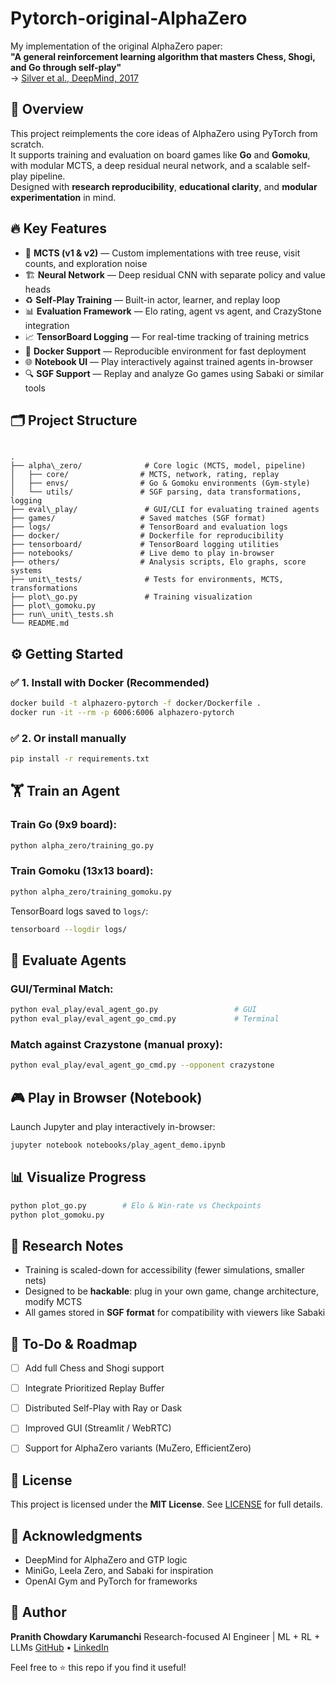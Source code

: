 # Pytorch-original-AlphaZero

My implementation of the original AlphaZero paper:  
**"A general reinforcement learning algorithm that masters Chess, Shogi, and Go through self-play"**  
→ [Silver et al., DeepMind, 2017](https://www.nature.com/articles/nature24270)


## 🚀 Overview

This project reimplements the core ideas of AlphaZero using PyTorch from scratch.  
It supports training and evaluation on board games like **Go** and **Gomoku**, with modular MCTS, a deep residual neural network, and a scalable self-play pipeline.  
Designed with **research reproducibility**, **educational clarity**, and **modular experimentation** in mind.


## 🔥 Key Features

- 🧠 **MCTS (v1 & v2)** — Custom implementations with tree reuse, visit counts, and exploration noise
- 🏗️ **Neural Network** — Deep residual CNN with separate policy and value heads
- ♻️ **Self-Play Training** — Built-in actor, learner, and replay loop
- 📊 **Evaluation Framework** — Elo rating, agent vs agent, and CrazyStone integration
- 📈 **TensorBoard Logging** — For real-time tracking of training metrics
- 🐳 **Docker Support** — Reproducible environment for fast deployment
- 🌐 **Notebook UI** — Play interactively against trained agents in-browser
- 🔍 **SGF Support** — Replay and analyze Go games using Sabaki or similar tools


## 🗂️ Project Structure

```

.
├── alpha\_zero/              # Core logic (MCTS, model, pipeline)
│   ├── core/                # MCTS, network, rating, replay
│   ├── envs/                # Go & Gomoku environments (Gym-style)
│   └── utils/               # SGF parsing, data transformations, logging
├── eval\_play/               # GUI/CLI for evaluating trained agents
├── games/                   # Saved matches (SGF format)
├── logs/                    # TensorBoard and evaluation logs
├── docker/                  # Dockerfile for reproducibility
├── tensorboard/             # TensorBoard logging utilities
├── notebooks/               # Live demo to play in-browser
├── others/                  # Analysis scripts, Elo graphs, score systems
├── unit\_tests/              # Tests for environments, MCTS, transformations
├── plot\_go.py               # Training visualization
├── plot\_gomoku.py
├── run\_unit\_tests.sh
└── README.md

````


## ⚙️ Getting Started

### ✅ 1. Install with Docker (Recommended)

```bash
docker build -t alphazero-pytorch -f docker/Dockerfile .
docker run -it --rm -p 6006:6006 alphazero-pytorch
````

### ✅ 2. Or install manually

```bash
pip install -r requirements.txt
```


## 🏋️ Train an Agent

### Train Go (9x9 board):

```bash
python alpha_zero/training_go.py
```

### Train Gomoku (13x13 board):

```bash
python alpha_zero/training_gomoku.py
```

TensorBoard logs saved to `logs/`:

```bash
tensorboard --logdir logs/
```

## 🧪 Evaluate Agents

### GUI/Terminal Match:

```bash
python eval_play/eval_agent_go.py                 # GUI
python eval_play/eval_agent_go_cmd.py             # Terminal
```

### Match against Crazystone (manual proxy):

```bash
python eval_play/eval_agent_go_cmd.py --opponent crazystone
```


## 🎮 Play in Browser (Notebook)

Launch Jupyter and play interactively in-browser:

```bash
jupyter notebook notebooks/play_agent_demo.ipynb
```


## 📊 Visualize Progress

```bash
python plot_go.py        # Elo & Win-rate vs Checkpoints
python plot_gomoku.py
```

## 🧠 Research Notes

* Training is scaled-down for accessibility (fewer simulations, smaller nets)
* Designed to be **hackable**: plug in your own game, change architecture, modify MCTS
* All games stored in **SGF format** for compatibility with viewers like Sabaki


## 📌 To-Do & Roadmap

* [ ] Add full Chess and Shogi support
* [ ] Integrate Prioritized Replay Buffer
* [ ] Distributed Self-Play with Ray or Dask
* [ ] Improved GUI (Streamlit / WebRTC)
* [ ] Support for AlphaZero variants (MuZero, EfficientZero)


## 📜 License

This project is licensed under the **MIT License**. See [LICENSE](./LICENSE) for full details.


## 🙏 Acknowledgments

* DeepMind for AlphaZero and GTP logic
* MiniGo, Leela Zero, and Sabaki for inspiration
* OpenAI Gym and PyTorch for frameworks


## 🧠 Author

**Pranith Chowdary Karumanchi**
Research-focused AI Engineer | ML + RL + LLMs
[GitHub](https://github.com/yourusername) • [LinkedIn](https://linkedin.com/in/yourprofile)


Feel free to ⭐ this repo if you find it useful!